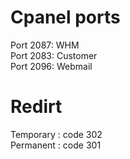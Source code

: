 # Cpanel ports
Port 2087: WHM  
Port 2083: Customer  
Port 2096: Webmail
# Redirt
Temporary : code 302  
Permanent : code 301  

